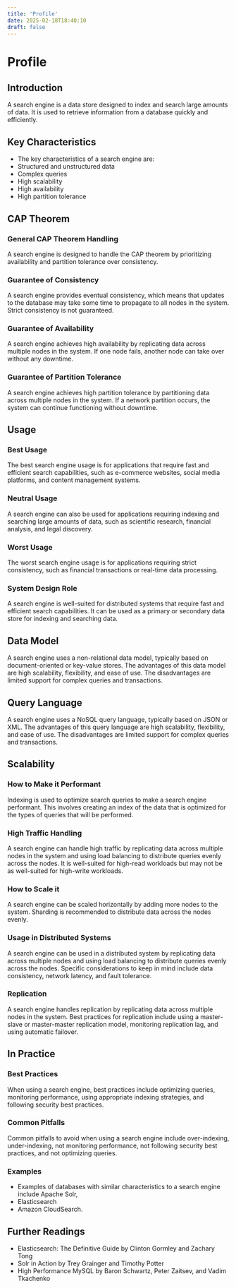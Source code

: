 ```yaml
---
title: 'Profile'
date: 2025-02-18T18:40:10
draft: false
---
```


# Profile

## **Introduction**

A search engine is a data store designed to index and search large amounts of data. It is used to retrieve information from a database quickly and efficiently.

## **Key Characteristics**

- The key characteristics of a search engine are:
- Structured and unstructured data
- Complex queries
- High scalability
- High availability
- High partition tolerance

## **CAP Theorem**

### **General CAP Theorem Handling**

A search engine is designed to handle the CAP theorem by prioritizing availability and partition tolerance over consistency.

### **Guarantee of Consistency**

A search engine provides eventual consistency, which means that updates to the database may take some time to propagate to all nodes in the system. Strict consistency is not guaranteed.

### **Guarantee of Availability**

A search engine achieves high availability by replicating data across multiple nodes in the system. If one node fails, another node can take over without any downtime.

### **Guarantee of Partition Tolerance**

A search engine achieves high partition tolerance by partitioning data across multiple nodes in the system. If a network partition occurs, the system can continue functioning without downtime.

## **Usage**

### **Best Usage**

The best search engine usage is for applications that require fast and efficient search capabilities, such as e-commerce websites, social media platforms, and content management systems.

### **Neutral Usage**

A search engine can also be used for applications requiring indexing and searching large amounts of data, such as scientific research, financial analysis, and legal discovery.

### **Worst Usage**

The worst search engine usage is for applications requiring strict consistency, such as financial transactions or real-time data processing.

### **System Design Role**

A search engine is well-suited for distributed systems that require fast and efficient search capabilities. It can be used as a primary or secondary data store for indexing and searching data.

## **Data Model**

A search engine uses a non-relational data model, typically based on document-oriented or key-value stores. The advantages of this data model are high scalability, flexibility, and ease of use. The disadvantages are limited support for complex queries and transactions.

## **Query Language**

A search engine uses a NoSQL query language, typically based on JSON or XML. The advantages of this query language are high scalability, flexibility, and ease of use. The disadvantages are limited support for complex queries and transactions.

## **Scalability**

### **How to Make it Performant**

Indexing is used to optimize search queries to make a search engine performant. This involves creating an index of the data that is optimized for the types of queries that will be performed.

### **High Traffic Handling**

A search engine can handle high traffic by replicating data across multiple nodes in the system and using load balancing to distribute queries evenly across the nodes. It is well-suited for high-read workloads but may not be as well-suited for high-write workloads.

### **How to Scale it**

A search engine can be scaled horizontally by adding more nodes to the system. Sharding is recommended to distribute data across the nodes evenly.

### **Usage in Distributed Systems**

A search engine can be used in a distributed system by replicating data across multiple nodes and using load balancing to distribute queries evenly across the nodes. Specific considerations to keep in mind include data consistency, network latency, and fault tolerance.

### **Replication**

A search engine handles replication by replicating data across multiple nodes in the system. Best practices for replication include using a master-slave or master-master replication model, monitoring replication lag, and using automatic failover.

## In Practice

### Best Practices

When using a search engine, best practices include optimizing queries, monitoring performance, using appropriate indexing strategies, and following security best practices.

### Common Pitfalls

Common pitfalls to avoid when using a search engine include over-indexing, under-indexing, not monitoring performance, not following security best practices, and not optimizing queries.

### Examples

- Examples of databases with similar characteristics to a search engine include Apache Solr,
- Elasticsearch
- Amazon CloudSearch.

## Further Readings

- Elasticsearch: The Definitive Guide by Clinton Gormley and Zachary Tong
- Solr in Action by Trey Grainger and Timothy Potter
- High Performance MySQL by Baron Schwartz, Peter Zaitsev, and Vadim Tkachenko
